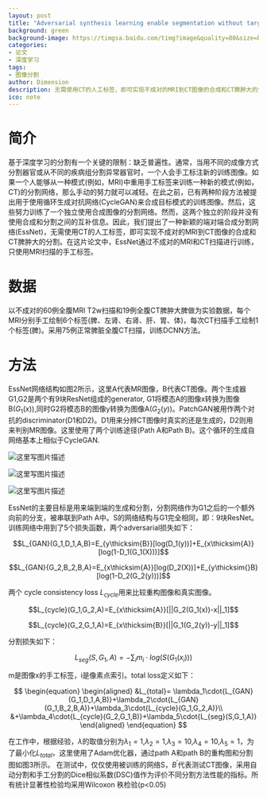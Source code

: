 ```yaml
---
layout: post
title: "Adversarial synthesis learning enable segmentation without target modality ground truth"
background: green
background-image: https://timgsa.baidu.com/timg?image&quality=80&size=b9999_10000&sec=1535557944784&di=944fc47ad1afd3552c6d117ea37e5fdc&imgtype=0&src=http%3A%2F%2Fattimg.dospy.com%2Fimg%2Fday_121031%2F20121031_80c2817861d48198af2dRy888Dz8Fr8E.png
categories: 
- 论文
- 深度学习
tags: 
- 图像分割
author: Dimension
description: 无需使用CT的人工标签，即可实现不成对的MRI到CT图像的合成和CT脾肿大的分割
ico: note
---
```


# 简介
基于深度学习的分割有一个关键的限制：缺乏普遍性。通常，当用不同的成像方式分割器官或从不同的疾病组分割异常器官时，一个人会手工标注新的训练图像。如果一个人能够从一种模式(例如，MRI)中重用手工标签来训练一种新的模式(例如，CT)的分割网络，那么手动的努力就可以减轻。在此之前，已有两种阶段方法被提出用于使用循环生成对抗网络(CycleGAN)来合成目标模式的训练图像。然后，这些努力训练了一个独立使用合成图像的分割网络。然而，这两个独立的阶段并没有使用合成和分割之间的互补信息。因此，我们提出了一种新颖的端对端合成分割网络(EssNet)，无需使用CT的人工标签，即可实现不成对的MRI到CT图像的合成和CT脾肿大的分割。在这片论文中，EssNet通过不成对的MRI和CT扫描进行训练，只使用MRI扫描的手工标签。
# 数据
以不成对的60例全腹MRI T2w扫描和19例全腹CT脾肿大脾做为实验数据，每个MRI分别手工绘制6个标签(脾、左肾、右肾、肝、胃、体)，每次CT扫描手工绘制1个标签(脾)。采用75例正常脾脏全腹CT扫描，训练DCNN方法。
# 方法
EssNet网络结构如图2所示，这里A代表MR图像，B代表CT图像。两个生成器G1,G2是两个有9块ResNet组成的generator, G1将模态A的图像x转换为图像B($G_1(x)$),同时G2将模态B的图像y转换为图像A($G_2(y)$)。PatchGAN被用作两个对抗的discriminator(D1和D2)。D1用来分辨CT图像时真实的还是生成的，D2则用来判别MR图像。这里使用了两个训练途径(Path A和Path B)。这个循环的生成自网络基本上相似于CycleGAN.

![这里写图片描述]({{site.baseurl}}/assets/images/2018-8-27/5.png)

![这里写图片描述]({{site.baseurl}}/assets/images/2018-8-27/6.png)

![这里写图片描述]({{site.baseurl}}/assets/images/2018-8-27/7.png)

EssNet的主要目标是用来端到端的生成和分割，分割网络作为G1之后的一个额外向前的分支，被串联到Path A中。S的网络结构与G1完全相同，即：9块ResNet。
训练网络中用到了5个损失函数，两个adversarial损失如下：

$$L_{GAN}(G_1,D_1,A,B)=E_{y\thicksim{B}}[log(D_1(y))]+E_{x\thicksim{A}}[log(1-D_1(G_1(X)))]$$

$$L_{GAN}{G_2,B_2,B,A}=E_{x\thicksim{A}}[log(D_2(X))]+E_{y\thicksim{}B}[log(1-D_2(G_2(y)))]$$

两个 cycle consistency loss $L_{cycle}$用来比较重构图像和真实图像。

$$L_{cycle}(G_1,G_2,A)=E_{x\thicksim{A}}[||G_2(G_1(x))-x||_1]$$

$$L_{cycle}(G_2,G_1,A)=E_{x\thicksim{B}}[||G_1(G_2(y))-y||_1]$$

分割损失如下：

$$L_{seg}(S,G_1,A)=-\sum{_i}m_i\cdot{log(S(G_1(x_i)))}$$

m是图像x的手工标签，i是像素点索引。total loss定义如下：

$$
\begin{equation}
\begin{aligned}
&L_{total}= \lambda_1\cdot{L_{GAN}(G_1,D_1,A,B)}+\lambda_2\cdot{L_{GAN}(G_1,B_2,B,A)}+\lambda_3\cdot{L_{cycle}(G_1,G_2,A)}\\
&+\lambda_4\cdot{L_{cycle}(G_2,G_1,B)}+\lambda_5\cdot{L_{seg}(S,G_1,A)}
\end{aligned}
\end{equation} 
$$

在工作中，根据经验，$\lambda$的取值分别为$\lambda_1=1$,$\lambda_2=1$,$\lambda_3=10$,$\lambda_4=10$,$\lambda_5=1$，为了最小化$L_{total}$，这里使用了Adam优化器，通过path A和path B的重构图和分割图如图3所示。
在测试中，仅仅使用被训练的网络S，$B^{'}$代表测试CT图像，采用自动分割和手工分割的Dice相似系数(DSC)值作为评价不同分割方法性能的指标。所有统计显著性检验均采用Wilcoxon 秩检验(p<0.05)


